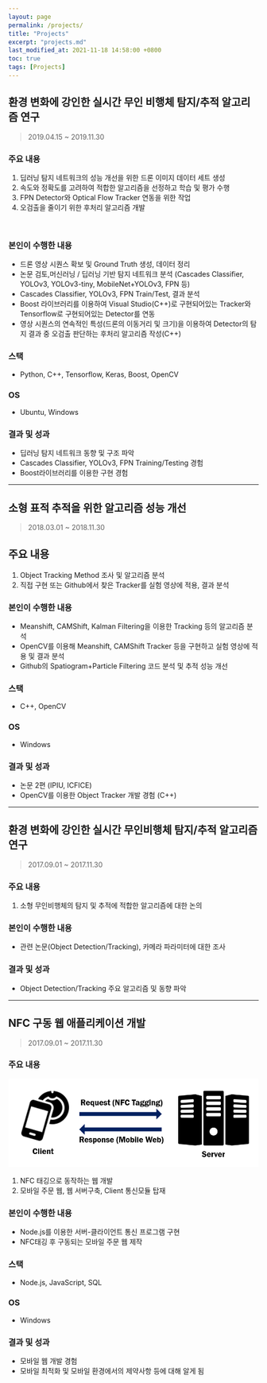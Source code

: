 ```yaml
---
layout: page
permalink: /projects/
title: "Projects"
excerpt: "projects.md"
last_modified_at: 2021-11-18 14:58:00 +0800
toc: true
tags: [Projects]
---
```

## 환경 변화에 강인한 실시간 무인 비행체 탐지/추적 알고리즘 연구
> 2019.04.15 ~ 2019.11.30

### 주요 내용
1. 딥러닝 탐지 네트워크의 성능 개선을 위한 드론 이미지 데이터 세트 생성
2. 속도와 정확도를 고려하여 적합한 알고리즘을 선정하고 학습 및 평가 수행
3. FPN Detector와 Optical Flow Tracker 연동을 위한 작업
4. 오검출을 줄이기 위한 후처리 알고리즘 개발
<br>

### 본인이 수행한 내용
- 드론 영상 시퀀스 확보 및 Ground Truth 생성, 데이터 정리
- 논문 검토,머신러닝 / 딥러닝 기반 탐지 네트워크 분석 (Cascades Classifier, YOLOv3, YOLOv3-tiny, MobileNet+YOLOv3,  FPN 등)
- Cascades Classifier, YOLOv3, FPN Train/Test, 결과 분석
- Boost 라이브러리를 이용하여 Visual Studio(C++)로 구현되어있는 Tracker와 Tensorflow로 구현되어있는 Detector를 연동
- 영상 시퀀스의 연속적인 특성(드론의 이동거리 및 크기)을 이용하여 Detector의 탐지 결과 중 오검출 판단하는 후처리 알고리즘 작성(C++)

### 스택
- Python, C++, Tensorflow, Keras, Boost, OpenCV

### OS
- Ubuntu, Windows

### 결과 및 성과
- 딥러닝 탐지 네트워크 동향 및 구조 파악
- Cascades Classifier, YOLOv3, FPN Training/Testing 경험
- Boost라이브러리를 이용한 구현 경험

***

## 소형 표적 추적을 위한 알고리즘 성능 개선
> 2018.03.01 ~ 2018.11.30

## 주요 내용
1. Object Tracking Method 조사 및 알고리즘 분석
2. 직접 구현 또는 Github에서 찾은 Tracker를 실험 영상에 적용, 결과 분석

### 본인이 수행한 내용
- Meanshift, CAMShift, Kalman Filtering을 이용한 Tracking 등의 알고리즘 분석
- OpenCV를 이용해 Meanshift, CAMShift Tracker 등을 구현하고 실험 영상에 적용 및 결과 분석
- Github의 Spatiogram+Particle Filtering 코드 분석 및 추적 성능 개선

### 스택
- C++, OpenCV

### OS
- Windows

### 결과 및 성과
- 논문 2편 (IPIU, ICFICE)
- OpenCV를 이용한 Object Tracker 개발 경험 (C++)



***


## 환경 변화에 강인한 실시간 무인비행체 탐지/추적 알고리즘 연구
> 2017.09.01 ~ 2017.11.30


### 주요 내용
1. 소형 무인비행체의 탐지 및 추적에 적합한 알고리즘에 대한 논의


### 본인이 수행한 내용
- 관련 논문(Object Detection/Tracking), 카메라 파라미터에 대한 조사


### 결과 및 성과
- Object Detection/Tracking 주요 알고리즘 및 동향 파악


***


## NFC 구동 웹 애플리케이션 개발
> 2017.09.01 ~ 2017.11.30

### 주요 내용
![](/img/server-client.png)
1.  NFC 태깅으로 동작하는 웹 개발
2.  모바일 주문 웹, 웹 서버구축, Client 통신모듈 탑재

### 본인이 수행한 내용
- Node.js를 이용한 서버-클라이언트 통신 프로그램 구현
- NFC태깅 후 구동되는 모바일 주문 웹 제작

### 스택
- Node.js, JavaScript, SQL

### OS
- Windows

### 결과 및 성과
- 모바일 웹 개발 경험
- 모바일 최적화 및 모바일 환경에서의 제약사항 등에 대해 알게 됨
